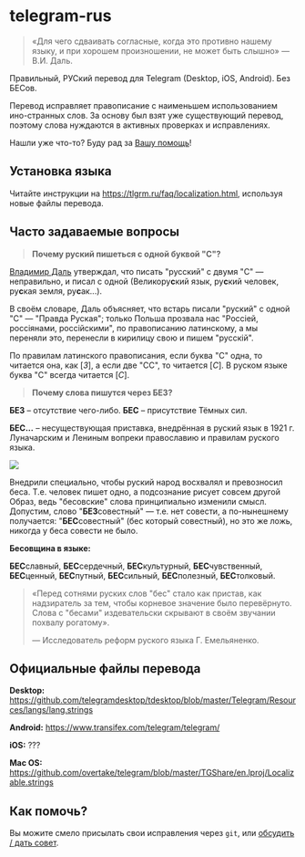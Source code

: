 # telegram-rus
> «Для чего сдваивать согласные, когда это противно нашему языку, и при хорошем произношении, не может быть слышно» — В.И. Даль.

Правильный, РУСкий перевод для Telegram (Desktop, iOS, Android). Без БЕСов.

Перевод исправляет правописание с наименьшем использованием ино-странных слов. За основу был взят уже существующий перевод, поэтому слова нуждаются в активных проверках и исправлениях.

Нашли уже что-то? Буду рад за [Вашу помощь](https://github.com/kosmodrey/telegram-rus#Как-помочь)!

## Установка языка
Читайте инструкции на https://tlgrm.ru/faq/localization.html, используя новые файлы перевода.

## Часто задаваемые вопросы
> **Почему руский пишеться с одной буквой "C"?**

[Владимир Даль](https://ru.wikipedia.org/wiki/%D0%94%D0%B0%D0%BB%D1%8C,_%D0%92%D0%BB%D0%B0%D0%B4%D0%B8%D0%BC%D0%B8%D1%80_%D0%98%D0%B2%D0%B0%D0%BD%D0%BE%D0%B2%D0%B8%D1%87) утверждал, что писать "русский" с двумя "C" — неправильно, и писал с одной (Великору**c**кий язык, ру**с**кий человек, ру**с**кая земля, ру**с**ак...).

В своём словаре, Даль объясняет, что встарь писали "руский" с одной "С" — "Правда Руская"; только Польша прозвала нас "Россiей, россiянами, россiйскими", по правописанию латинскому, а мы переняли это, перенесли в кирилицу свою и пишем "русскiй".

По правилам латинского правописания, если буква "С" одна, то читается она, как [*З*], а если две "СС", то читается [*С*]. В руском языке буква "С" всегда читается [*С*].

> **Почему слова пишутся через БЕЗ?**

**БЕЗ** – отсутствие чего-либо.
**БЕС** – присутствие Тёмных сил.

**БЕС...** – несуществующая приставка, внедрённая в руский язык в 1921 г. Луначарским и Лениным вопреки православию и правилам руского языка.

![](https://i.imgur.com/Sa4ixez.jpg)

Внедрили специально, чтобы руский народ восхвалял и превозносил беса. Т.е. человек пишет одно, а подсознание рисует совсем другой Образ, ведь "бесовские" слова принципиально изменили смысл. Допустим, слово "**БЕЗ**совестный" — т.е. нет совести, а по-нынешнему получается: "**БЕС**совестный" (бес который совестный), но это же ложь, никогда у беса совести не было.

**Бесовщина в языке:**

**БЕС**славный, **БЕС**сердечный, **БЕС**культурный, **БЕС**чувственный, **БЕС**ценный, **БЕС**путный, **БЕС**сильный, **БЕС**полезный, **БЕС**толковый.

> «Перед сотнями руских слов "бес" стало как пристав, как надзиратель за тем, чтобы корневое значение было перевёрнуто. Слова с "бесами" издевательски скрывают в своём звучании похвалу рогатому».
>
> — Исследователь реформ руского языка Г. Емельяненко.

## Официальные файлы перевода

**Desktop:** https://github.com/telegramdesktop/tdesktop/blob/master/Telegram/Resources/langs/lang.strings

**Android:** https://www.transifex.com/telegram/telegram/

**iOS:** ???

**Mac OS:** https://github.com/overtake/telegram/blob/master/TGShare/en.lproj/Localizable.strings

## Как помочь?

Вы можите смело присылать свои исправления через `git`, или [обсудить / дать совет](https://github.com/kosmodrey/telegram-rus/issues).
